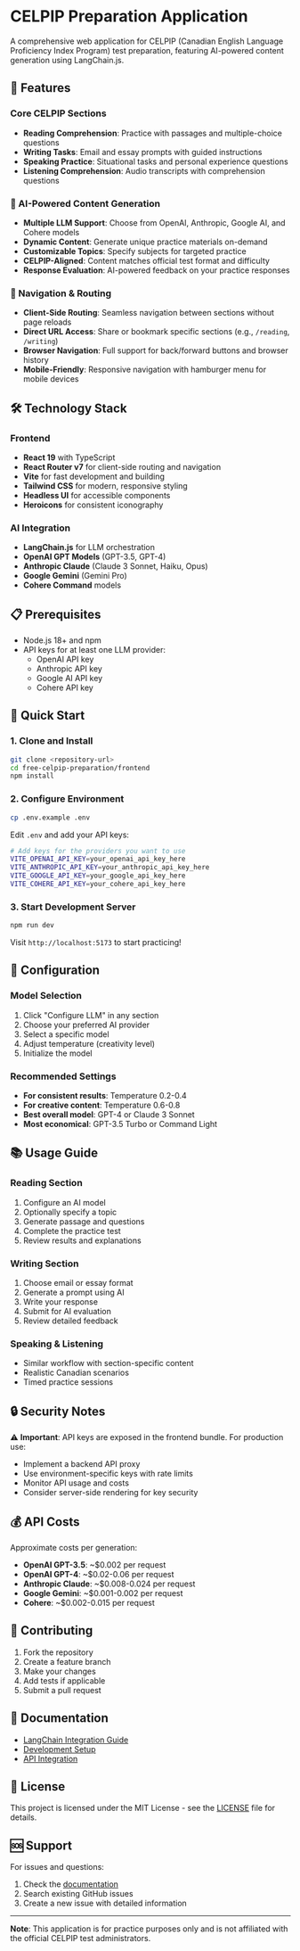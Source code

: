 # CELPIP Preparation Application

A comprehensive web application for CELPIP (Canadian English Language Proficiency Index Program) test preparation, featuring AI-powered content generation using LangChain.js.

## 🚀 Features

### Core CELPIP Sections

- **Reading Comprehension**: Practice with passages and multiple-choice questions
- **Writing Tasks**: Email and essay prompts with guided instructions
- **Speaking Practice**: Situational tasks and personal experience questions
- **Listening Comprehension**: Audio transcripts with comprehension questions

### 🤖 AI-Powered Content Generation

- **Multiple LLM Support**: Choose from OpenAI, Anthropic, Google AI, and Cohere models
- **Dynamic Content**: Generate unique practice materials on-demand
- **Customizable Topics**: Specify subjects for targeted practice
- **CELPIP-Aligned**: Content matches official test format and difficulty
- **Response Evaluation**: AI-powered feedback on your practice responses

### 🧭 Navigation & Routing

- **Client-Side Routing**: Seamless navigation between sections without page reloads
- **Direct URL Access**: Share or bookmark specific sections (e.g., `/reading`, `/writing`)
- **Browser Navigation**: Full support for back/forward buttons and browser history
- **Mobile-Friendly**: Responsive navigation with hamburger menu for mobile devices

## 🛠 Technology Stack

### Frontend

- **React 19** with TypeScript
- **React Router v7** for client-side routing and navigation
- **Vite** for fast development and building
- **Tailwind CSS** for modern, responsive styling
- **Headless UI** for accessible components
- **Heroicons** for consistent iconography

### AI Integration

- **LangChain.js** for LLM orchestration
- **OpenAI GPT Models** (GPT-3.5, GPT-4)
- **Anthropic Claude** (Claude 3 Sonnet, Haiku, Opus)
- **Google Gemini** (Gemini Pro)
- **Cohere Command** models

## 📋 Prerequisites

- Node.js 18+ and npm
- API keys for at least one LLM provider:
  - OpenAI API key
  - Anthropic API key
  - Google AI API key
  - Cohere API key

## 🚀 Quick Start

### 1. Clone and Install

```bash
git clone <repository-url>
cd free-celpip-preparation/frontend
npm install
```

### 2. Configure Environment

```bash
cp .env.example .env
```

Edit `.env` and add your API keys:

```bash
# Add keys for the providers you want to use
VITE_OPENAI_API_KEY=your_openai_api_key_here
VITE_ANTHROPIC_API_KEY=your_anthropic_api_key_here
VITE_GOOGLE_API_KEY=your_google_api_key_here
VITE_COHERE_API_KEY=your_cohere_api_key_here
```

### 3. Start Development Server

```bash
npm run dev
```

Visit `http://localhost:5173` to start practicing!

## 🔧 Configuration

### Model Selection

1. Click "Configure LLM" in any section
2. Choose your preferred AI provider
3. Select a specific model
4. Adjust temperature (creativity level)
5. Initialize the model

### Recommended Settings

- **For consistent results**: Temperature 0.2-0.4
- **For creative content**: Temperature 0.6-0.8
- **Best overall model**: GPT-4 or Claude 3 Sonnet
- **Most economical**: GPT-3.5 Turbo or Command Light

## 📚 Usage Guide

### Reading Section

1. Configure an AI model
2. Optionally specify a topic
3. Generate passage and questions
4. Complete the practice test
5. Review results and explanations

### Writing Section

1. Choose email or essay format
2. Generate a prompt using AI
3. Write your response
4. Submit for AI evaluation
5. Review detailed feedback

### Speaking & Listening

- Similar workflow with section-specific content
- Realistic Canadian scenarios
- Timed practice sessions

## 🔒 Security Notes

⚠️ **Important**: API keys are exposed in the frontend bundle. For production use:

- Implement a backend API proxy
- Use environment-specific keys with rate limits
- Monitor API usage and costs
- Consider server-side rendering for key security

## 💰 API Costs

Approximate costs per generation:

- **OpenAI GPT-3.5**: ~$0.002 per request
- **OpenAI GPT-4**: ~$0.02-0.06 per request
- **Anthropic Claude**: ~$0.008-0.024 per request
- **Google Gemini**: ~$0.001-0.002 per request
- **Cohere**: ~$0.002-0.015 per request

## 🤝 Contributing

1. Fork the repository
2. Create a feature branch
3. Make your changes
4. Add tests if applicable
5. Submit a pull request

## 📖 Documentation

- [LangChain Integration Guide](docs/LANGCHAIN_INTEGRATION.md)
- [Development Setup](docs/DEVELOPMENT.md)
- [API Integration](docs/API_INTEGRATION.md)

## 📄 License

This project is licensed under the MIT License - see the [LICENSE](LICENSE) file for details.

## 🆘 Support

For issues and questions:

1. Check the [documentation](docs/)
2. Search existing GitHub issues
3. Create a new issue with detailed information

---

**Note**: This application is for practice purposes only and is not affiliated with the official CELPIP test administrators.
